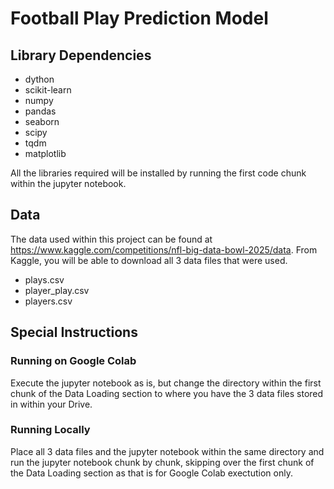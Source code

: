 # Football Play Prediction Model

## Library Dependencies
- dython
- scikit-learn
- numpy
- pandas
- seaborn
- scipy
- tqdm
- matplotlib

All the libraries required will be installed by running the first code chunk within the jupyter notebook.

## Data

The data used within this project can be found at https://www.kaggle.com/competitions/nfl-big-data-bowl-2025/data. From Kaggle, you will be able to download all 3 data files that were used.

- plays.csv
- player_play.csv
- players.csv

## Special Instructions

### Running on Google Colab

Execute the jupyter notebook as is, but change the directory within the first chunk of the Data Loading section to where you have the 3 data files stored in within your Drive.

### Running Locally

Place all 3 data files and the jupyter notebook within the same directory and run the jupyter notebook chunk by chunk, skipping over the first chunk of the Data Loading section as that is for Google Colab exectution only.